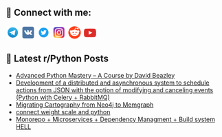 ## 🔎 Connect with me:
[<img src="https://github.com/bullbesh/bullbesh/blob/main/images/Telegram.png" width="32" height="32" />](https://t.me/bullbesh)
[<img src="https://github.com/bullbesh/bullbesh/blob/main/images/VK.png" width="32" height="32" />](https://vk.com/bullbesh)
[<img src="https://github.com/bullbesh/bullbesh/blob/main/images/Twitter.png" width="32" height="32" />](https://twitter.com/bullbesh1)
[<img src="https://github.com/bullbesh/bullbesh/blob/main/images/Instagram.png" width="32" height="32" />](https://www.instagram.com/bullbesh)
[<img src="https://github.com/bullbesh/bullbesh/blob/main/images/Reddit.png" width="32" height="32" />](https://www.reddit.com/user/bullbesh)
[<img src="https://github.com/bullbesh/bullbesh/blob/main/images/YouTube.png" width="32" height="32" />](https://www.youtube.com/channel/UCtfjRs6uzgq5mfm8S06WTcg)

## 📕 Latest r/Python Posts
<!-- BLOG-POST-LIST:START -->
- [Advanced Python Mastery – A Course by David Beazley](https://www.reddit.com/r/Python/comments/153vtu9/advanced_python_mastery_a_course_by_david_beazley/)
- [Development of a distributed and asynchronous system to schedule actions from JSON with the option of modifying and canceling events &lpar;Python with Celery + RabbitMQ&rpar;](https://www.reddit.com/r/Python/comments/153uxgk/development_of_a_distributed_and_asynchronous/)
- [Migrating Cartography from Neo4j to Memgraph](https://www.reddit.com/r/Python/comments/153uj1b/migrating_cartography_from_neo4j_to_memgraph/)
- [connect weight scale and python](https://www.reddit.com/r/Python/comments/153pebc/connect_weight_scale_and_python/)
- [Monorepo + Microservices + Dependency Managment + Build system HELL](https://www.reddit.com/r/Python/comments/153oomg/monorepo_microservices_dependency_managment_build/)
<!-- BLOG-POST-LIST:END -->
